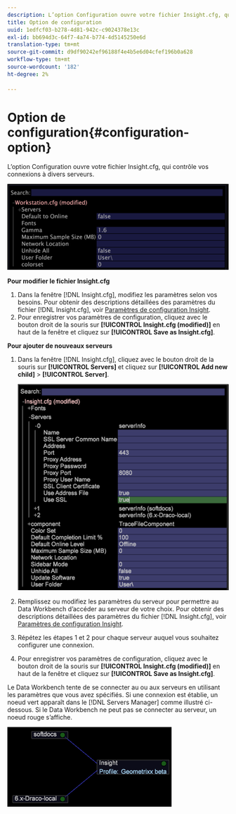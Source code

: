 ```yaml
---
description: L’option Configuration ouvre votre fichier Insight.cfg, qui contrôle vos connexions à divers serveurs.
title: Option de configuration
uuid: 1edfcf03-b278-4d81-942c-c9024378e13c
exl-id: bb694d3c-64f7-4a74-b774-4d5145250e6d
translation-type: tm+mt
source-git-commit: d9df90242ef96188f4e4b5e6d04cfef196b0a628
workflow-type: tm+mt
source-wordcount: '182'
ht-degree: 2%

---
```


# Option de configuration{#configuration-option}

L’option Configuration ouvre votre fichier Insight.cfg, qui contrôle vos connexions à divers serveurs.

![](assets/cfg_Workstation.png)

**Pour modifier le fichier Insight.cfg**

1. Dans la fenêtre [!DNL Insight.cfg], modifiez les paramètres selon vos besoins. Pour obtenir des descriptions détaillées des paramètres du fichier [!DNL Insight.cfg], voir [Paramètres de configuration Insight](../../../home/c-get-started/c-insght-config-param.md#concept-14da97d0756348e885c08ca9e866074b).
1. Pour enregistrer vos paramètres de configuration, cliquez avec le bouton droit de la souris sur **[!UICONTROL Insight.cfg (modified)]** en haut de la fenêtre et cliquez sur **[!UICONTROL Save as Insight.cfg]**.

**Pour ajouter de nouveaux serveurs**

1. Dans la fenêtre [!DNL Insight.cfg], cliquez avec le bouton droit de la souris sur **[!UICONTROL Servers]** et cliquez sur **[!UICONTROL Add new child]** > **[!UICONTROL Server]**.

   ![](assets/cfg_Workstation_AddServer.png)

1. Remplissez ou modifiez les paramètres du serveur pour permettre au Data Workbench d’accéder au serveur de votre choix. Pour obtenir des descriptions détaillées des paramètres du fichier [!DNL Insight.cfg], voir [Paramètres de configuration Insight](../../../home/c-get-started/c-insght-config-param.md#concept-14da97d0756348e885c08ca9e866074b).
1. Répétez les étapes 1 et 2 pour chaque serveur auquel vous souhaitez configurer une connexion.
1. Pour enregistrer vos paramètres de configuration, cliquez avec le bouton droit de la souris sur **[!UICONTROL Insight.cfg (modified)]** en haut de la fenêtre et cliquez sur **[!UICONTROL Save as Insight.cfg]**.

Le Data Workbench tente de se connecter au ou aux serveurs en utilisant les paramètres que vous avez spécifiés. Si une connexion est établie, un noeud vert apparaît dans le [!DNL Servers Manager] comme illustré ci-dessous. Si le Data Workbench ne peut pas se connecter au serveur, un noeud rouge s’affiche.

![](assets/vis_SysStat_RedGreenDots.png)
